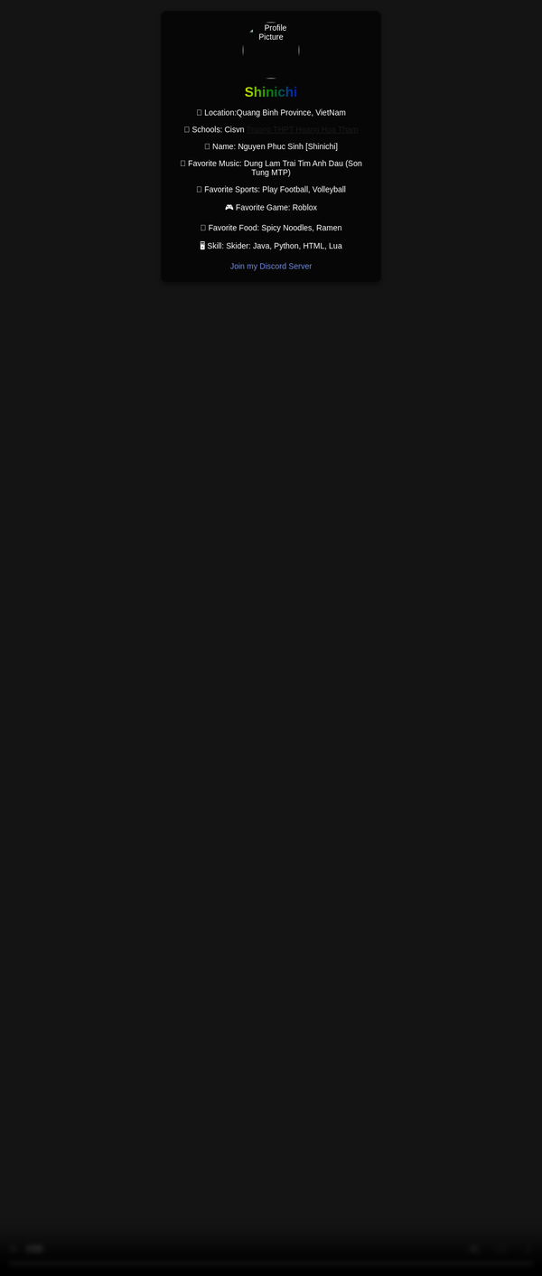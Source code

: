 <!DOCTYPE html>
<html lang="en">
<head>
    <meta charset="UTF-8">
    <meta name="viewport" content="width=device-width, initial-scale=1.0">
    <title>About Me</title>
    <style>
        body {
            margin: 0;
            padding: 0;
            font-family: Arial, sans-serif;
            color: white;
            text-align: center;
            overflow: hidden;
        }
        .background {
            position: fixed;
            top: 0;
            left: 0;
            width: 100%;
            height: 100%;
            overflow: hidden;
            z-index: -1;
        }
        .background video {
            width: 100%;
            height: 100%;
            object-fit: cover;
            position: absolute;
            top: 0;
            left: 0;
        }
        .overlay {
            position: fixed;
            top: 0;
            left: 0;
            width: 100%;
            height: 100%;
            background: rgba(0, 0, 0, 0.6);
            backdrop-filter: blur(5px);
            z-index: 0;
        }
        .content {
            position: absolute;
            top: 50%;
            left: 50%;
            transform: translate(-50%, -50%);
            width: 350px;
            padding: 20px;
            background: rgba(0, 0, 0, 0.7);
            border-radius: 10px;
            box-shadow: 0 4px 10px rgba(0, 0, 0, 0.5);
        }
        .scrollable {
            max-height: 200px;
            overflow-y: auto;
            scrollbar-width: thin;
            scrollbar-color: #888 #333;
        }
        .scrollable::-webkit-scrollbar {
            width: 8px;
        }
        .scrollable::-webkit-scrollbar-thumb {
            background: #888;
            border-radius: 4px;
        }
        .profile-img {
            width: 100px;
            height: 100px;
            border-radius: 50%;
            margin-bottom: 10px;
        }
        .username {
            font-size: 24px;
            font-weight: bold;
            background-image: linear-gradient(90deg, red, orange, yellow, green, blue, indigo, violet);
            background-clip: text;
            -webkit-background-clip: text;
            color: transparent;
            animation: rainbow 3s linear infinite;
        }
        @keyframes rainbow {
            0% { background-position: 0%; }
            100% { background-position: 100%; }
        }
        .discord-link {
            color: #7289da;
            text-decoration: none;
            font-size: 14px;
        }
        .discord-link:hover {
            text-decoration: underline;
        }
    </style>
</head>
<body>
    <div class="background">
        <video autoplay loop muted>
            <source src="https://res.cloudinary.com/djkug0a3i/video/upload/v1740638266/y2mate.com_-_puppy_Dangrangto_Wrong_Times_ft_FOWLEX_Snowz_OFFICIAL_LYRICS_VIDEO_dfgsaz.mp3" type="video/mp3">
        </video>
    </div>
    <audio id="background-music" autoplay loop>
        <source src="https://res.cloudinary.com/djkug0a3i/video/upload/v1740638266/y2mate.com_-_puppy_Dangrangto_Wrong_Times_ft_FOWLEX_Snowz_OFFICIAL_LYRICS_VIDEO_dfgsaz.mp3" type="audio/mpeg">
    </audio>
    <script>
        document.addEventListener('click', function() {
            const music = document.getElementById('background-music');
            if (music.paused) {
                music.play().catch(error => console.log("Autoplay prevented:", error));
            }
        });
    </script>
    <div class="overlay"></div>
    <div class="content">
        <img src="https://res.cloudinary.com/djkug0a3i/image/upload/v1740637031/3fb7b2c09846169939f571a56b088d23_fh0r6t.jpg" alt="Profile Picture" class="profile-img">
        <div class="username">Shinichi</div>
        <p>📍 Location:Quang Binh Province, VietNam</p>
        <p>🏫 Schools: Cisvn <a href="Truong THPT Hoang Hoa Tham" target="_blank">Truong THPT Hoang Hoa Tham</a></p>
        <p>💬 Name: Nguyen Phuc Sinh [Shinichi]</p>
        <p>🎵 Favorite Music: Dung Lam Trai Tim Anh Dau (Son Tung MTP)</p>
        <p>👑 Favorite Sports: Play Football, Volleyball</p>
        <p>🎮 Favorite Game: Roblox</p>
        <p>🍕 Favorite Food: Spicy Noodles, Ramen</p>
        <p> 🖥 Skill: Skider: Java, Python, HTML, Lua</p>
        <a href="https://discord.gg/wWX6EAYzrA" target="_blank" class="discord-link">Join my Discord Server</a>
    </div>
</body>
</html>
